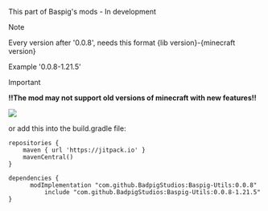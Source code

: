This part of Baspig's mods - In development

> [!NOTE]
>Every version after '0.0.8', needs this format {lib version}-{minecraft version} <p>
> Example '0.0.8-1.21.5'
> 


> [!IMPORTANT]
> **!!The mod may not support old versions of minecraft with new features!!**

[![](https://jitpack.io/v/BadpigStudios/Baspig-Utils.svg)](https://jitpack.io/#BadpigStudios/Baspig-Utils)

or add this into the build.gradle file:

```
repositories {
    maven { url 'https://jitpack.io' }
    mavenCentral()
}

dependencies {
	  modImplementation "com.github.BadpigStudios:Baspig-Utils:0.0.8"
          include "com.github.BadpigStudios:Baspig-Utils:0.0.8-1.21.5"
}
```
